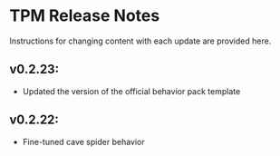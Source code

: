 # TPM Release Notes
Instructions for changing content with each update are provided here.

## v0.2.23:
- Updated the version of the official behavior pack template

## v0.2.22:
- Fine-tuned cave spider behavior
